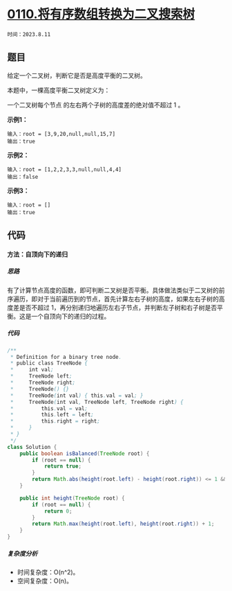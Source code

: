 # [0110.将有序数组转换为二叉搜索树](https://leetcode.cn/problems/balanced-binary-tree/)

`时间：2023.8.11`

## 题目

给定一个二叉树，判断它是否是高度平衡的二叉树。

本题中，一棵高度平衡二叉树定义为：

一个二叉树每个节点 的左右两个子树的高度差的绝对值不超过 1 。

**示例1：**

```
输入：root = [3,9,20,null,null,15,7]
输出：true
```

**示例2：**

```
输入：root = [1,2,2,3,3,null,null,4,4]
输出：false
```

**示例3：**

```
输入：root = []
输出：true
```

## 代码

#### 方法：自顶向下的递归

##### 思路

有了计算节点高度的函数，即可判断二叉树是否平衡。具体做法类似于二叉树的前序遍历，即对于当前遍历到的节点，首先计算左右子树的高度，如果左右子树的高度差是否不超过 1，再分别递归地遍历左右子节点，并判断左子树和右子树是否平衡。这是一个自顶向下的递归的过程。

##### 代码

```java
/**
 * Definition for a binary tree node.
 * public class TreeNode {
 *     int val;
 *     TreeNode left;
 *     TreeNode right;
 *     TreeNode() {}
 *     TreeNode(int val) { this.val = val; }
 *     TreeNode(int val, TreeNode left, TreeNode right) {
 *         this.val = val;
 *         this.left = left;
 *         this.right = right;
 *     }
 * }
 */
class Solution {
    public boolean isBalanced(TreeNode root) {
        if (root == null) {
            return true;
        }
        return Math.abs(height(root.left) - height(root.right)) <= 1 && isBalanced(root.left) && isBalanced(root.right);
    }

    public int height(TreeNode root) {
        if (root == null) {
            return 0;
        }
        return Math.max(height(root.left), height(root.right)) + 1;
    }
}
```

##### 复杂度分析

- 时间复杂度：O(n^2)。
- 空间复杂度：O(⁡n)。
